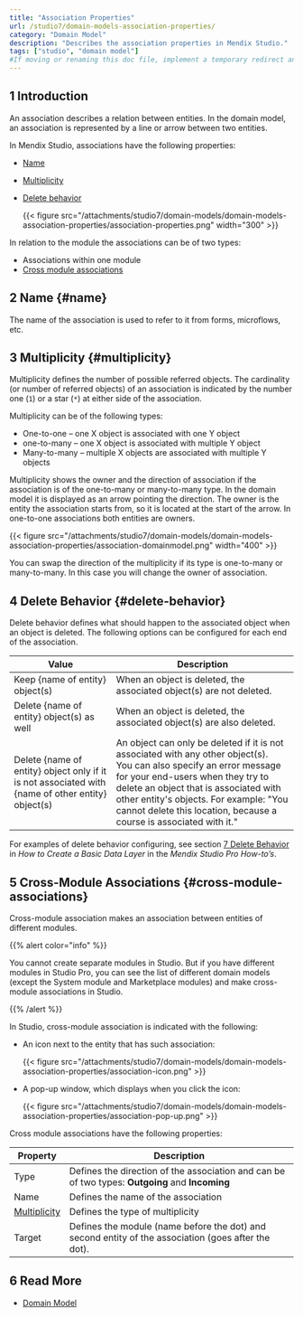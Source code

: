 ```yaml
---
title: "Association Properties"
url: /studio7/domain-models-association-properties/
category: "Domain Model"
description: "Describes the association properties in Mendix Studio."
tags: ["studio", "domain model"]
#If moving or renaming this doc file, implement a temporary redirect and let the respective team know they should update the URL in the product. See Mapping to Products for more details.
---
```


## 1 Introduction 

An association describes a relation between entities. In the domain model, an association is represented by a line or arrow between two entities.

In Mendix Studio, associations have the following properties:

* [Name](#name)

* [Multiplicity](#multiplicity)

*  [Delete behavior](#delete-behavior)

   {{< figure src="/attachments/studio7/domain-models/domain-models-association-properties/association-properties.png"   width="300"  >}}

In relation to the module the associations can be of two types:

* Associations within one module
* [Cross module associations](#cross-module-associations)

## 2 Name {#name}

The name of the association is used to refer to it from forms, microflows, etc.

## 3 Multiplicity {#multiplicity}

Multiplicity  defines the number of possible referred objects. The cardinality (or number of referred objects) of an association is indicated by the number one (`1`) or a star (`*`) at either side of the association.

Multiplicity can be of the following types:

* One-to-one – one X object is associated with one Y object
* one-to-many – one X object is associated with multiple Y object
* Many-to-many – multiple X objects are associated with multiple Y objects

Multiplicity shows the owner and the direction of association if the association is of the one-to-many or many-to-many type. In the domain model it is displayed as an arrow pointing the direction. The owner is the entity the association starts from, so it is located at the start of the arrow. In one-to-one associations both entities are owners. 

{{< figure src="/attachments/studio7/domain-models/domain-models-association-properties/association-domainmodel.png"   width="400"  >}}

You can swap the direction of the multiplicity if its type is one-to-many or many-to-many. In this case you will change the owner of association. 

## 4 Delete Behavior {#delete-behavior}

Delete behavior defines what should happen to the associated object when an object is deleted. The following options can be configured for each end of the association. 

| Value                                                        | Description                                                  |
| ------------------------------------------------------------ | ------------------------------------------------------------ |
| Keep {name of entity} object(s)                              | When an object is deleted, the associated object(s) are not deleted. |
| Delete {name of entity} object(s) as well                    | When an object is deleted, the associated object(s) are also deleted. |
| Delete {name of entity} object only if it is not associated with {name of other entity} object(s) | An object can only be deleted if it is not associated with any other object(s). <br />You can also specify an error message for your end-users when they try to delete an object that is associated with other entity's objects. For example: "You cannot delete this location, because a course is associated with it." |

For examples of delete behavior configuring, see section [7 Delete Behavior](/howto/data-models/create-a-basic-data-layer/#delete-behavior) in *How to Create a Basic Data Layer* in the *Mendix Studio Pro How-to’s*.


## 5 Cross-Module Associations {#cross-module-associations}

Cross-module association makes an association between entities of different modules.

{{% alert color="info" %}}

You cannot create separate modules in Studio. But if you have different modules in Studio Pro, you can see the list of different domain models (except the System module and Marketplace modules) and make cross-module associations in Studio. 

{{% /alert %}}

In Studio, cross-module association is indicated with the following:

*  An icon next to the entity that has such association: 

   {{< figure src="/attachments/studio7/domain-models/domain-models-association-properties/association-icon.png" >}}

*  A pop-up window, which displays when you click the icon:

   {{< figure src="/attachments/studio7/domain-models/domain-models-association-properties/association-pop-up.png" >}}

Cross module associations have the following properties:

| Property                      | Description                                                  |
| ----------------------------- | ------------------------------------------------------------ |
| Type                          | Defines the direction of the association and can be of two types: **Outgoing** and **Incoming** |
| Name                          | Defines the name of the association                          |
| [Multiplicity](#multiplicity) | Defines the type of multiplicity                             |
| Target                        | Defines the module (name before the dot) and second entity of the association (goes after the dot). |

## 6 Read More

* [Domain Model](/studio7/domain-models/)
